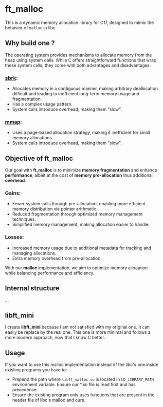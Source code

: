 # ft_malloc

This is a dynamic memory allocation library for C17, designed to mimic the behavior of `malloc` in libc.

## Why build one ?

The operating system provides mechanisms to allocate memory from the heap using system calls. While C offers straightforward functions that wrap these system calls, they come with both advantages and disadvantages.

### **[sbrk](https://man7.org/linux/man-pages/man2/brk.2.html):**
- Allocates memory in a contiguous manner, making arbitrary deallocation difficult and leading to inefficient long-term memory usage and fragmentation.
- Has a complex usage pattern.
- System calls introduce overhead, making them "slow".

### **[mmap](https://man7.org/linux/man-pages/man2/mmap.2.html):**
- Uses a page-based allocation strategy, making it inefficient for small memory allocations.
- System calls introduce overhead, making them "slow".

## **Objective of ft_malloc**
Our goal with **ft_malloc** is to minimize **memory fragmentation** and enhance **performance**, albeit at the cost of **memory pre-allocation** thus additional **overhead**.

### **Gains:**
- Fewer system calls through pre-allocation, enabling more efficient memory distribution via pointer arithmetic.
- Reduced fragmentation through optimized memory management techniques.
- Simplified memory management, making allocation easier to handle.

### **Losses:**
- Increased memory usage due to additional metadata for tracking and managing allocations.
- Extra memory overhead from pre-allocation.

With our **malloc** implementation, we aim to optimize memory allocation while balancing performance and efficiency.

## Internal structure

...

## libft_mini

I create **libft_mini** because I am not satisfied with my original one. It can easily be replace by the real one.
This one is more minimal and follows a more modern approach, now that I know C better.

## Usage

If you want to use this malloc implementation instead of the libc's one inside existing programs you have to:
- Prepend the path where `libft_malloc.so` is located in `LD_LIBRARY_PATH` environment variable. Ensure our *.so file is read first and has precedence.
- Ensure the existing program only uses functions that are present in the header file of libc's malloc and ours.
